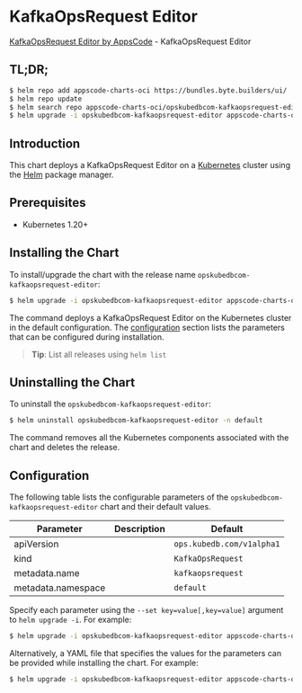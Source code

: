 # KafkaOpsRequest Editor

[KafkaOpsRequest Editor by AppsCode](https://appscode.com) - KafkaOpsRequest Editor

## TL;DR;

```bash
$ helm repo add appscode-charts-oci https://bundles.byte.builders/ui/
$ helm repo update
$ helm search repo appscode-charts-oci/opskubedbcom-kafkaopsrequest-editor --version=v0.10.0
$ helm upgrade -i opskubedbcom-kafkaopsrequest-editor appscode-charts-oci/opskubedbcom-kafkaopsrequest-editor -n default --create-namespace --version=v0.10.0
```

## Introduction

This chart deploys a KafkaOpsRequest Editor on a [Kubernetes](http://kubernetes.io) cluster using the [Helm](https://helm.sh) package manager.

## Prerequisites

- Kubernetes 1.20+

## Installing the Chart

To install/upgrade the chart with the release name `opskubedbcom-kafkaopsrequest-editor`:

```bash
$ helm upgrade -i opskubedbcom-kafkaopsrequest-editor appscode-charts-oci/opskubedbcom-kafkaopsrequest-editor -n default --create-namespace --version=v0.10.0
```

The command deploys a KafkaOpsRequest Editor on the Kubernetes cluster in the default configuration. The [configuration](#configuration) section lists the parameters that can be configured during installation.

> **Tip**: List all releases using `helm list`

## Uninstalling the Chart

To uninstall the `opskubedbcom-kafkaopsrequest-editor`:

```bash
$ helm uninstall opskubedbcom-kafkaopsrequest-editor -n default
```

The command removes all the Kubernetes components associated with the chart and deletes the release.

## Configuration

The following table lists the configurable parameters of the `opskubedbcom-kafkaopsrequest-editor` chart and their default values.

|     Parameter      | Description |               Default                |
|--------------------|-------------|--------------------------------------|
| apiVersion         |             | <code>ops.kubedb.com/v1alpha1</code> |
| kind               |             | <code>KafkaOpsRequest</code>         |
| metadata.name      |             | <code>kafkaopsrequest</code>         |
| metadata.namespace |             | <code>default</code>                 |


Specify each parameter using the `--set key=value[,key=value]` argument to `helm upgrade -i`. For example:

```bash
$ helm upgrade -i opskubedbcom-kafkaopsrequest-editor appscode-charts-oci/opskubedbcom-kafkaopsrequest-editor -n default --create-namespace --version=v0.10.0 --set apiVersion=ops.kubedb.com/v1alpha1
```

Alternatively, a YAML file that specifies the values for the parameters can be provided while
installing the chart. For example:

```bash
$ helm upgrade -i opskubedbcom-kafkaopsrequest-editor appscode-charts-oci/opskubedbcom-kafkaopsrequest-editor -n default --create-namespace --version=v0.10.0 --values values.yaml
```
